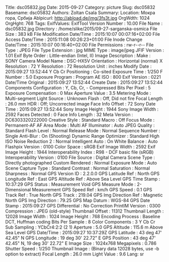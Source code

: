 Title: dsc05832.jpg
Date: 2015-09-27
Category: picture
Slug: dsc05832
Basename: dsc05832
Authors: Zoltan Csala
Summary:
Location: Мокра гора, Србија
Ablpicurl: http://abload.de/img/3fs3t.jpg
OrgWdth: 1024
OrgHght: 768
Tags:
ExifValues: ExifTool Version Number : 10.00
            File Name : dsc05832.jpg
            Directory : /home/slike/2015/09-27-sarganska-osmica
            File Size : 383 kB
            File Modification Date/Time : 2015:10:07 00:07:16+02:00
            File Access Date/Time : 2015:11:08 00:26:23+01:00
            File Inode Change Date/Time : 2015:10:07 00:16:40+02:00
            File Permissions : rw-r--r--
            File Type : JPEG
            File Type Extension : jpg
            MIME Type : image/jpeg
            JFIF Version : 1.01
            Exif Byte Order : Little-endian (Intel, II)
            Image Description :
            Make : SONY
            Camera Model Name : DSC-HX5V
            Orientation : Horizontal (normal)
            X Resolution : 72
            Y Resolution : 72
            Resolution Unit : inches
            Modify Date : 2015:09:27 13:52:44
            Y Cb Cr Positioning : Co-sited
            Exposure Time : 1/250
            F Number : 5.0
            Exposure Program : Program AE
            ISO : 800
            Exif Version : 0221
            Date/Time Original : 2015:09:27 13:52:44
            Create Date : 2015:09:27 13:52:44
            Components Configuration : Y, Cb, Cr, -
            Compressed Bits Per Pixel : 5
            Exposure Compensation : 0
            Max Aperture Value : 3.5
            Metering Mode : Multi-segment
            Light Source : Unknown
            Flash : Off, Did not fire
            Focal Length : 26.0 mm
            HDR : Off; Uncorrected image
            Face Info Offset : 72
            Sony Date Time : 2015:09:27 13:52:44
            Sony Image Height : 1944
            Sony Image Width : 2592
            Faces Detected : 0
            Face Info Length : 32
            Meta Version : DC6303320222000
            Creative Style : Standard
            Macro : Off
            Focus Mode : Permanent-AF
            AF Area Mode : Multi
            AF Illuminator : Auto
            JPEG Quality : Standard
            Flash Level : Normal
            Release Mode : Normal
            Sequence Number : Single
            Anti-Blur : On (Shooting)
            Dynamic Range Optimizer : Standard
            High ISO Noise Reduction 2 : Normal
            Intelligent Auto : On
            White Balance : Auto
            Flashpix Version : 0100
            Color Space : sRGB
            Exif Image Width : 2592
            Exif Image Height : 1944
            Interoperability Index : R98 - DCF basic file (sRGB)
            Interoperability Version : 0100
            File Source : Digital Camera
            Scene Type : Directly photographed
            Custom Rendered : Normal
            Exposure Mode : Auto
            Scene Capture Type : Standard
            Contrast : Normal
            Saturation : Normal
            Sharpness : Normal
            GPS Version ID : 2.2.0.0
            GPS Latitude Ref : North
            GPS Longitude Ref : East
            GPS Altitude Ref : Above Sea Level
            GPS Time Stamp : 10:37:29
            GPS Status : Measurement Void
            GPS Measure Mode : 2-Dimensional Measurement
            GPS Speed Ref : km/h
            GPS Speed : 0.1
            GPS Track Ref : True North
            GPS Track : 219.04
            GPS Img Direction Ref : Magnetic North
            GPS Img Direction : 79.25
            GPS Map Datum : WGS-84
            GPS Date Stamp : 2015:09:27
            GPS Differential : No Correction
            PrintIM Version : 0300
            Compression : JPEG (old-style)
            Thumbnail Offset : 11312
            Thumbnail Length : 12028
            Image Width : 1024
            Image Height : 768
            Encoding Process : Baseline DCT, Huffman coding
            Bits Per Sample : 8
            Color Components : 3
            Y Cb Cr Sub Sampling : YCbCr4:2:2 (2 1)
            Aperture : 5.0
            GPS Altitude : 115.6 m Above Sea Level
            GPS Date/Time : 2015:09:27 10:37:29Z
            GPS Latitude : 43 deg 47' 42.45" N
            GPS Longitude : 19 deg 30' 22.72" E
            GPS Position : 43 deg 47' 42.45" N, 19 deg 30' 22.72" E
            Image Size : 1024x768
            Megapixels : 0.786
            Shutter Speed : 1/250
            Thumbnail Image : (Binary data 12028 bytes, use -b option to extract)
            Focal Length : 26.0 mm
            Light Value : 9.6
Lang: sr

